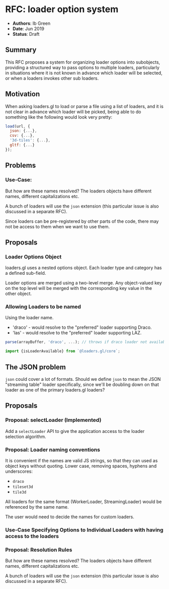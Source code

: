# RFC: loader option system

- **Authors**: Ib Green
- **Date**: Jun 2019
- **Status**: Draft

## Summary

This RFC proposes a system for organizing loader options into subobjects, providing a structured way to pass options to multiple loaders, particularly in situations where it is not known in advance which loader will be selected, or when a loaders invokes other sub loaders.

## Motivation

When asking loaders.gl to load or parse a file using a list of loaders, and it is not clear in advance which loader will be picked, being able to do something like the following would look very pretty:

```js
load(url, {
  json: {...},
  csv: {...},
  '3d-tiles': {...},
  gltf: {...}
});
```

## Problems

### Use-Case:

But how are these names resolved? The loaders objects have different names, different capitalizations etc.

A bunch of loaders will use the `json` extension (this particular issue is also discussed in a separate RFC).

Since loaders can be pre-registered by other parts of the code, there may not be access to them when we want to use them.



## Proposals

### Loader Options Object

loaders.gl uses a nested options object. Each loader type and category has a defined sub-field.

Loader options are merged using a two-level merge. Any object-valued key on the top level will be merged with the corresponding key value in the other object.

### Allowing Loaders to be named

Using the loader name.

- 'draco' - would resolve to the "preferred" loader supporting Draco.
- 'las' - would resolve to the "preferred" loader supporting LAZ.

```js
parse(arrayBuffer, 'draco', ...); // throws if draco loader not available...
```

```js
import {isLoaderAvailable} from `@loaders.gl/core`;
```

## The JSON problem

`json` could cover a lot of formats. Should we define `json` to mean the JSON "streaming table" loader specifically, since we'll be doubling down on that loader as one of the primary loaders.gl loaders?

## Proposals

### Proposal: selectLoader (Implemented)

Add a `selectLoader` API to give the application access to the loader selection algorithm.

### Proposal: Loader naming conventions

It is convenient if the names are valid JS strings, so that they can used as object keys without quoting. Lower case, removing spaces, hyphens and underscores:

- `draco`
- `tileset3d`
- `tile3d`

All loaders for the same format (WorkerLoader, StreamingLoader) would be referenced by the same name.

The user would need to decide the names for custom loaders.


### Use-Case Specifying Options to Individual Loaders with having access to the loaders


### Proposal: Resolution Rules

But how are these names resolved? The loaders objects have different names, different capitalizations etc.

A bunch of loaders will use the `json` extension (this particular issue is also discussed in a separate RFC).


